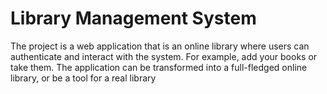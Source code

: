 # Library Management System
The project is a web application that is an online library where users can authenticate and interact with the system. For example, add your books or take them. The application can be transformed into a full-fledged online library, or be a tool for a real library

